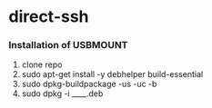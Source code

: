 # direct-ssh

### Installation of USBMOUNT

1. clone repo
2. sudo apt-get install -y debhelper build-essential
3. sudo dpkg-buildpackage -us -uc -b
4. sudo dpkg -i ____.deb
